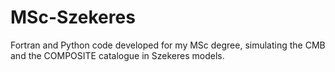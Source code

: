 # MSc-Szekeres
Fortran and Python code developed for my MSc degree, simulating the CMB and the COMPOSITE catalogue in Szekeres models.
